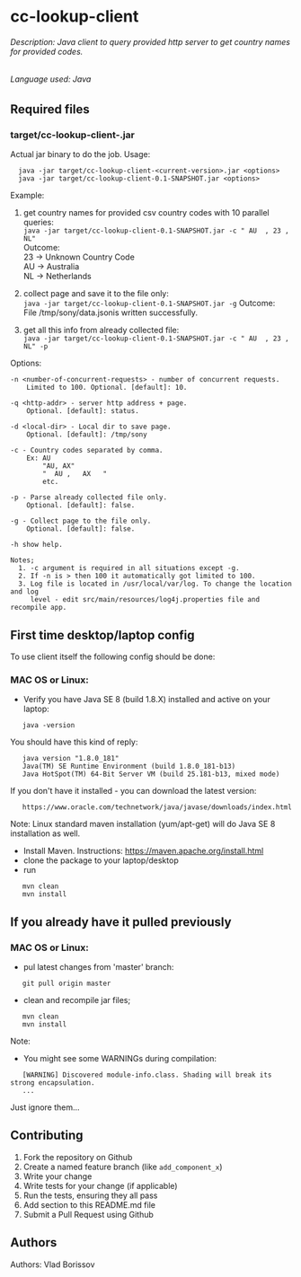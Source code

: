 # cc-lookup-client

###### Description: Java client to query provided http server to get country names for provided codes. 
###### Language used: Java

## Required files
### target/cc-lookup-client-<current-version>.jar
Actual jar binary to do the job. Usage:  
```
  java -jar target/cc-lookup-client-<current-version>.jar <options>
  java -jar target/cc-lookup-client-0.1-SNAPSHOT.jar <options>
```
  Example:  
   1. get country names for provided csv country codes with 10 parallel queries:  
    ```
      java -jar target/cc-lookup-client-0.1-SNAPSHOT.jar -c " AU  , 23 ,   NL"
    ```  
    Outcome:  
    23 -> Unknown Country Code  
    AU -> Australia  
    NL -> Netherlands  

   2. collect page and save it to the file only:  
    ```
      java -jar target/cc-lookup-client-0.1-SNAPSHOT.jar -g
    ```
   Outcome:  
    File /tmp/sony/data.jsonis written successfully.  
   
  3.  get all this info from already collected file:  
    ```
      java -jar target/cc-lookup-client-0.1-SNAPSHOT.jar -c " AU  , 23 ,   NL" -p
    ```

  Options:
  
    -n <number-of-concurrent-requests> - number of concurrent requests.
        Limited to 100. Optional. [default]: 10.

    -q <http-addr> - server http address + page.
        Optional. [default]: status.

    -d <local-dir> - Local dir to save page.
        Optional. [default]: /tmp/sony
        
    -c - Country codes separated by comma.
        Ex: AU
            "AU, AX"
            "  AU ,   AX   "
            etc.
    
    -p - Parse already collected file only.
        Optional. [default]: false.
        
    -g - Collect page to the file only.
        Optional. [default]: false.
    
    -h show help.

    Notes;
      1. -c argument is required in all situations except -g.
      2. If -n is > then 100 it automatically got limited to 100.
      3. Log file is located in /usr/local/var/log. To change the location and log
         level - edit src/main/resources/log4j.properties file and recompile app.



## First time desktop/laptop config
To use client itself the following config should be done:
### MAC OS or Linux:
- Verify you have Java SE 8 (build 1.8.X) installed and active on your laptop:
```
   java -version
```
  You should have this kind of reply:  
  ```
     java version "1.8.0_181"
     Java(TM) SE Runtime Environment (build 1.8.0_181-b13)
     Java HotSpot(TM) 64-Bit Server VM (build 25.181-b13, mixed mode)
  ```
  If you don't have it installed - you can download the latest version:
  ```
     https://www.oracle.com/technetwork/java/javase/downloads/index.html
  ```
  Note: Linux standard maven installation (yum/apt-get) will do Java SE 8 installation as well.  

- Install Maven. Instructions: https://maven.apache.org/install.html
- clone the package to your laptop/desktop
- run 
```
   mvn clean
   mvn install
```

## If you already have it pulled previously
### MAC OS or Linux:
- pul latest changes from 'master' branch:
```
   git pull origin master
```
- clean and recompile jar files;
```
   mvn clean
   mvn install
```
Note:
- You might see some WARNINGs during compilation:
```
   [WARNING] Discovered module-info.class. Shading will break its strong encapsulation.
   ...
```
   Just ignore them...

## Contributing
1. Fork the repository on Github
2. Create a named feature branch (like `add_component_x`)
3. Write your change
4. Write tests for your change (if applicable)
5. Run the tests, ensuring they all pass
6. Add section to this README.md file
7. Submit a Pull Request using Github

## Authors
Authors: 
Vlad Borissov



